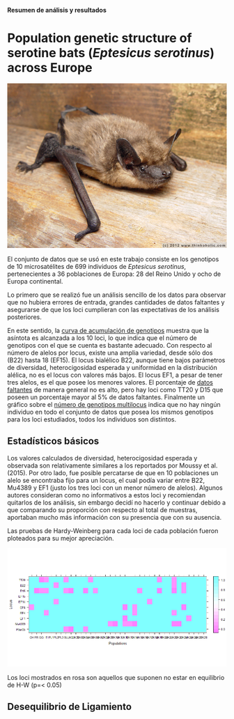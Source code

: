 **Resumen de análisis y resultados**

# Population genetic structure of serotine bats (*Eptesicus serotinus*) across Europe

![data/eptesicus-serotinus.jpg](data/eptesicus-serotinus.jpg)


El conjunto de datos que se usó en este trabajo consiste en los genotipos de 10 microsatélites de 699 individuos de *Eptesicus serotinus*, pertenecientes a 36 poblaciones de Europa: 28 del Reino Unido y ocho de Europa continental.

Lo primero que se realizó fue un análisis sencillo de los datos para observar que no hubiera errores de entrada, grandes cantidades de datos faltantes y asegurarse de que los loci cumplieran con las expectativas de los análisis posteriores.

En este sentido, la [curva de acumulación de genotipos](out/results1/gcca.png) muestra que la asíntota es alcanzada a los 10 loci, lo que indica que el número de genotipos con el que se cuenta es bastante adecuado. Con respecto al número de alelos por locus, existe una amplia variedad, desde sólo dos (B22) hasta 18 (EF15). El locus bialélico B22, aunque tiene bajos parámetros de diversidad, heterocigosidad esperada y uniformidad en la distribución alélica, no es el locus con valores más bajos. El locus EF1, a pesar de tener tres alelos, es el que posee los menores valores. El porcentaje de [datos faltantes](out/results1/missingdata.png) de manera general no es alto, pero hay loci como TT20 y D15 que poseen un porcentaje mayor al 5% de datos faltantes. Finalmente un gráfico sobre el [número de genotipos multilocus](out/results1/mlg.png) indica que no hay ningún individuo en todo el conjunto de datos que posea los mismos genotipos para los loci estudiados, todos los individuos son distintos.

## Estadísticos básicos

Los valores calculados de diversidad, heterocigosidad esperada y observada son relativamente similares a los reportados por Moussy et al. (2015). Por otro lado, fue posible percatarse de que en 10 poblaciones un alelo se encontraba fijo para un locus, el cual podía variar entre B22, Mu4389 y EF1 (justo los tres loci con un menor número de alelos). Algunos autores consideran como no informativos a estos loci y recomiendan quitarlos de los análisis, sin embargo decidí no hacerlo y continuar debido a que comparando su proporción con respecto al total de muestras, aportaban mucho más información con su presencia que con su ausencia.

Las pruebas de Hardy-Weinberg para cada loci de cada población fueron ploteados para su mejor apreciación.

![out/results2/heatmapHWE.jpg](out/results2/heatmapHWE.png)

Los loci mostrados en rosa son aquellos que suponen no estar en equilibrio de H-W (p=< 0.05)

## Desequilibrio de Ligamiento





